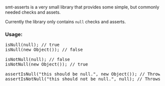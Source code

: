 smt-asserts is a very small library that provides some simple, but commonly needed checks and assets.

Currently the library only contains `null` checks and asserts.

### Usage:

<pre class="source">
<span class="methodName">isNull</span><span class="parentheses">(</span>null<span class="parentheses">)</span>; <span class="comment">// true</span>
<span class="methodName">isNull</span><span class="parentheses">(</span>new Object<span class="parentheses">())</span>; <span class="comment">// false</span>

<span class="methodName">isNotNull</span><span class="parentheses">(</span>null<span class="parentheses">)</span>; <span class="comment">// false</span>
<span class="methodName">isNotNull</span><span class="parentheses">(</span>new Object<span class="parentheses">())</span>; <span class="comment">// true</span>

<span class="methodName">assertIsNull</span><span class="parentheses">(</span><span class="string">"this should be null."</span>, new Object<span class="parentheses">())</span>; <span class="comment">// Throws Assertions Error with string as message.</span>
<span class="methodName">assertIsNotNull</span><span class="parentheses">(</span><span class="string">"this should not be null."</span>, null<span class="parentheses">)</span>; <span class="comment">// Throws Assertions Error with string as message.</span>
</pre>